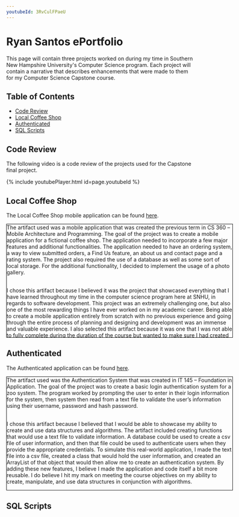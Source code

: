 ```yaml
---
youtubeId: 3RvCulFPaeU
---
```


# Ryan Santos ePortfolio

This page will contain three projects worked on during my time in Southern New Hampshire University's Computer Science program. Each project will contain a narrative that describes enhancements that were made to them for my Computer Science Capstone course. 

## Table of Contents

* [Code Review](https://santosryan.github.io#code-review)
* [Local Coffee Shop](https://santosryan.github.io#local-coffee-shop)
* [Authenticated](https://santosryan.github.io#authenticated)
* [SQL Scripts](https://santosryan.github.io#sql-scripts)

## Code Review

The following video is a code review of the projects used for the Capstone final project.

{% include youtubePlayer.html id=page.youtubeId %}

## Local Coffee Shop

The Local Coffee Shop mobile application can be found [here](https://github.com/santosryan/local-coffee-shop).

<div style="width: 600px; height: 300px; overflow-y: scroll; border: 1px solid #000000">
The artifact used was a mobile application that was created the previous term in CS 360 – Mobile Architecture and Programming. The goal of the project was to create a mobile application for a fictional coffee shop. The application needed to incorporate a few major features and additional functionalities. The application needed to have an ordering system, a way to view submitted orders, a Find Us feature, an about us and contact page and a rating system. The project also required the use of a database as well as some sort of local storage. For the additional functionality, I decided to implement the usage of a photo gallery.<br /><br /> 

I chose this artifact because I believed it was the project that showcased everything that I have learned throughout my time in the computer science program here at SNHU, in regards to software development. This project was an extremely challenging one, but also one of the most rewarding things I have ever worked on in my academic career. Being able to create a mobile application entirely from scratch with no previous experience and going through the entire process of planning and designing and development was an immense and valuable experience. I also selected this artifact because it was one that I was not able to fully complete during the duration of the course but wanted to make sure I had created a fully functional mobile application. My skills and abilities are showcased throughout this entire artifact, from using different data structures, to implementing databases, working slightly with security, and implementing features from other applications and websites. As stated previously, this was my first time developing a mobile application and being able to do so in 8 weeks shows my determination to succeed and strong work ethic. I was able to improve the artifact by completing the implementation of the cart and order tracking, cleaning up unneeded code, adding comments where I previously had none, and expanding on others to include more detailed information. I also removed imports and variables that were not used in the classes. With these enhancements I was able to meet the course objectives which included employing development techniques that are effective in addressing data storage, implementing functionality that achieves application design goals, and developing functional code that is guided by best practices. <br /><br />
	
While enhancing and modifying the artifact I did learn quite a bit. Through the code review I was able to see many flaws and mistakes in my work that I previously had made and was not able to see. I also found out that one of my weak points in software development is not leaving detailed comments, and it is something I need to improve on. I also learned that I should clean up unneeded code and variables as well as remove test routines that are no longer needed. Throughout my modification I found many instances of old code that I had used to test out functionality of certain things that I did not remove. The main challenge I faced was time management. I was unable to complete the enhancements that I made, when I originally created the artifact last term, and making sure I completed them in two weeks was a bit of a challenge. <br />
</div>

## Authenticated

The Authenticated application can be found [here](https://github.com/santosryan/authenticated).

<div style="width: 600px; height: 300px; overflow-y: scroll; border: 1px solid #000000">
The artifact used was the Authentication System that was created in IT 145 – Foundation in Application. The goal of the project was to create a basic login authentication system for a zoo system. The program worked by prompting the user to enter in their login information for the system, then system then read from a text file to validate the user’s information using their username, password and hash password. <br /><br />
	
I chose this artifact because I believed that I would be able to showcase my ability to create and use data structures and algorithms. The artifact included creating functions that would use a text file to validate information. A database could be used to create a csv file of user information, and then that file could be used to authenticate users when they provide the appropriate credentials. To simulate this real-world application, I made the text file into a csv file, created a class that would hold the user information, and created an ArrayList of that object that would then allow me to create an authentication system. By adding these new features, I believe I made the application and code itself a bit more reusable. I do believe I hit my mark on meeting the course objectives on my ability to create, manipulate, and use data structures in conjunction with algorithms. <br /><br />

While enhancing and modifying the artifact I did learn a little bit. I noticed again that my code was not well commented or commented at all in some places, however I did go back and added comments where there were none as well as added comments to all the new enhancements on the code. While working on these enhancements I became a lot more familiar with ArrayLists and file handlers as this time I created my own rather than being handed pieces of one. Getting the csv file handler to function correctly was the biggest hurdle as I needed the information to be read correctly in order to correctly authenticate the user. I did run into a few issues with formatting of the csv file and reading the information, but I was able to get all of those issues resolved. <br /><br /> 
</div>

## SQL Scripts

